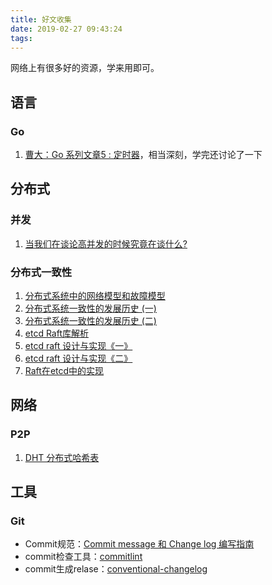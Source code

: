 ```yaml
---
title: 好文收集
date: 2019-02-27 09:43:24
tags:
---
```


网络上有很多好的资源，学来用即可。

## 语言

### Go

1. [曹大：Go 系列文章5 : 定时器](http://xargin.com/go-timer/)，相当深刻，学完还讨论了一下

## 分布式

### 并发

1. [当我们在谈论高并发的时候究竟在谈什么?](https://segmentfault.com/a/1190000019360335#articleHeader0)

### 分布式一致性

1. [分布式系统中的网络模型和故障模型](https://danielw.cn/network-failure-models)
1. [分布式系统一致性的发展历史 (一)](https://danielw.cn/history-of-distributed-systems-1)
1. [分布式系统一致性的发展历史 (二)](https://danielw.cn/history-of-distributed-systems-2)
1. [etcd Raft库解析](https://www.codedump.info/post/20180922-etcd-raft/)
1. [etcd raft 设计与实现《一》](https://zhuanlan.zhihu.com/p/51063866)
1. [etcd raft 设计与实现《二》](https://zhuanlan.zhihu.com/p/51065416)
1. [Raft在etcd中的实现](https://blog.betacat.io/post/raft-implementation-in-etcd/)

## 网络

### P2P

1. [DHT 分布式哈希表](https://colobu.com/2018/03/26/distributed-hash-table/)

## 工具

### Git
- Commit规范：[Commit message 和 Change log 编写指南](http://www.ruanyifeng.com/blog/2016/01/commit_message_change_log.html)
- commit检查工具：[commitlint](https://github.com/conventional-changelog/commitlint)
- commit生成relase：[conventional-changelog](https://github.com/conventional-changelog/conventional-changelog)